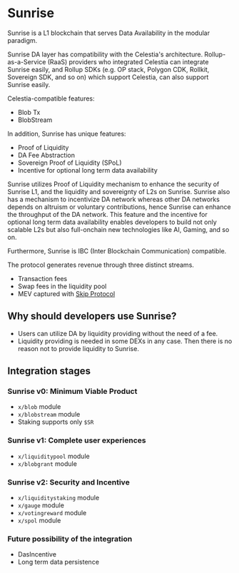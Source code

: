 # Sunrise

Sunrise is a L1 blockchain that serves Data Availability in the modular paradigm.

Sunrise DA layer has compatibility with the Celestia's architecture. Rollup-as-a-Service (RaaS) providers who integrated Celestia can integrate Sunrise easily, and Rollup SDKs (e.g. OP stack, Polygon CDK, Rollkit, Sovereign SDK, and so on) which support Celestia, can also support Sunrise easily.

Celestia-compatible features:

* Blob Tx
* BlobStream

In addition, Sunrise has unique features:

* Proof of Liquidity
* DA Fee Abstraction
* Sovereign Proof of Liquidity (SPoL)
* Incentive for optional long term data availability

Sunrise utilizes Proof of Liquidity mechanism to enhance the security of Sunrise L1, and the liquidity and sovereignty of L2s on Sunrise. Sunrise also has a mechanism to incentivize DA network whereas other DA networks depends on altruism or voluntary contributions, hence Sunrise can enhance the throughput of the DA network. This feature and the incentive for optional long term data availability enables developers to build not only scalable L2s but also full-onchain new technologies like AI, Gaming, and so on.

Furthermore, Sunrise is IBC (Inter Blockchain Communication) compatible.

The protocol generates revenue through three distinct streams.

* Transaction fees
* Swap fees in the liquidity pool
* MEV captured with [Skip Protocol](https://docs.skip.money/blocksdk/overview/)

## Why should developers use Sunrise?

* Users can utilize DA by liquidity providing without the need of a fee.
* Liquidity providing is needed in some DEXs in any case. Then there is no reason not to provide liquidity to Sunrise.

## Integration stages

### Sunrise v0: Minimum Viable Product

* `x/blob` module
* `x/blobstream` module
* Staking supports only `$SR`

### Sunrise v1: Complete user experiences

* `x/liquiditypool` module
* `x/blobgrant` module

### Sunrise v2: Security and Incentive

* `x/liquiditystaking` module
* `x/gauge` module
* `x/votingreward` module
* `x/spol` module

### Future possibility of the integration

* DasIncentive
* Long term data persistence
